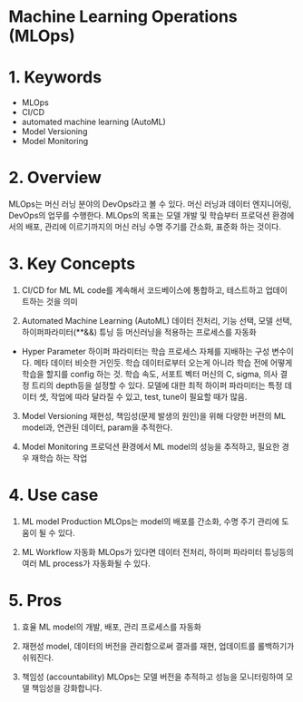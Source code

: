 # Machine Learning Operations (MLOps)


#
# 1. Keywords
- MLOps
- CI/CD
- automated machine learning (AutoML)
- Model Versioning
- Model Monitoring


#
# 2. Overview
MLOps는 머신 러닝 분야의 DevOps라고 볼 수 있다. 머신 러닝과 데이터 엔지니어링, DevOps의 업무를 수행한다.
MLOps의 목표는 모델 개발 및 학습부터 프로덕션 환경에서의 배포, 관리에 이르기까지의 머신 러닝 수명 주기를 간소화, 표준화 하는 것이다.


#
# 3. Key Concepts
1. CI/CD for ML
ML code를 계속해서 코드베이스에 통합하고, 테스트하고 업데이트하는 것을 의미

2. Automated Machine Learning (AutoML)
데이터 전처리, 기능 선택, 모델 선택, 하이퍼파라미터(**&&) 튜닝 등 머신러닝을 적용하는 프로세스를 자동화

* Hyper Parameter
하이퍼 파라미터는 학습 프로세스 자체를 지배하는 구성 변수이다. 메타 데이터 비슷한 거인듯.
학습 데이터로부터 오는게 아니라 학습 전에 어떻게 학습을 할지를 config 하는 것.
학습 속도, 서포트 벡터 머신의 C, sigma, 의사 결정 트리의 depth등을 설정할 수 있다.
모델에 대한 최적 하이퍼 파라미터는 특정 데이터 셋, 작업에 따라 달라질 수 있고, test, tune이 필요할 때가 많음.

3. Model Versioning
재현성, 책임성(문제 발생의 원인)을 위해 다양한 버전의 ML model과, 연관된 데이터, param을 추적한다.

4. Model Monitoring
프로덕션 환경에서 ML model의 성능을 추적하고, 필요한 경우 재학습 하는 작업


#
# 4. Use case
1. ML model Production
MLOps는 model의 배포를 간소화, 수명 주기 관리에 도움이 될 수 있다.

2. ML Workflow 자동화
MLOps가 있다면 데이터 전처리, 하이퍼 파라미터 튜닝등의 여러 ML process가 자동화될 수 있다.

#
# 5. Pros
1. 효율
ML model의 개발, 배포, 관리 프로세스를 자동화

2. 재현성
model, 데이터의 버전을 관리함으로써 결과를 재현, 업데이트를 롤백하기가 쉬워진다.

3. 책임성 (accountability)
MLOps는 모델 버전을 추적하고 성능을 모니터링하여 모델 책임성을 강화합니다.
